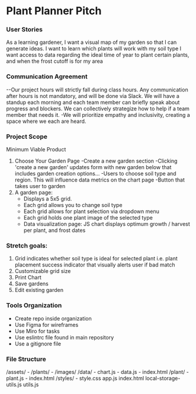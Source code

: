 # Plant Planner Pitch
### User Stories
As a learning gardener, I want a visual map of my garden so that I can generate ideas.
I want to learn which plants will work with my soil type
I want access to data regarding the ideal time of year to plant certain plants, and when the frost cutoff is for my area

### Communication Agreement 
--Our project hours will strictly fall during class hours. Any communication after hours is not mandatory, and will be done via Slack.
We will have a standup each morning and each team member can briefly speak about progress and blockers. We can collectively strategize how to help if a team member that needs it. 
-We will prioritize empathy and inclusivity, creating a space where we each are heard. 

### Project Scope
Minimum Viable Product
1) Choose Your Garden Page
    -Create a new garden section
    -Clicking 'create a new garden' updates form with new garden below that includes garden creation options...
    -Users to choose soil type and region. This will influence data metrics on the chart page
    -Button that takes user to garden 
2) A garden page: 
    - Displays a 5x5 grid.
    - Each grid allows you to change soil type
    - Each grid allows for plant selection via dropdown menu
    - Each grid holds one plant image of the selected type
    - Data visualization page: JS  chart displays optimum growth / harvest per plant, and frost dates

### Stretch goals: 
1) Grid indicates whether soil type is ideal for selected plant i.e. plant placement success indicator that visually alerts user if bad match
2) Customizable grid size
3) Print Chart
4) Save gardens
5) Edit existing garden

### Tools Organization
- Create repo inside organization
- Use Figma for wireframes
- Use Miro for tasks
- Use eslintrc file found in main repository
- Use a gitignore file


### File Structure
/assets/
    - /plants/
    - /images/
/data/
    - chart.js
    - data.js
    - index.html
/plant/
    - plant.js
    - index.html
/styles/
    - style.css
app.js
index.html
local-storage-utils.js
utils.js

